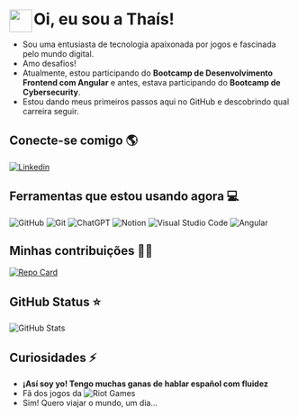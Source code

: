 # 
<img align="left" width="40px" src="https://i.imgur.com/XG4SjUc.gif"></a>
# Oi, eu sou a Thaís! 
- Sou uma entusiasta de tecnologia apaixonada por jogos e fascinada pelo mundo digital.  
- Amo desafios!
- Atualmente, estou participando do **Bootcamp de Desenvolvimento Frontend com Angular** e antes, estava participando do **Bootcamp de Cybersecurity**.
- Estou dando meus primeiros passos aqui no GitHub e descobrindo qual carreira seguir.

## Conecte-se comigo 🌎
[![Linkedin](https://img.shields.io/badge/Linkedin-ec63a1?style=for-the-badge&logo=linkedin&logoColor=white)](https://www.linkedin.com/in/thais-machado-cordeiro/)

## Ferramentas que estou usando agora 💻
![GitHub](https://img.shields.io/badge/GitHub-ec63a1?style=for-the-badge&logo=GitHub&logoColor=white)
![Git](https://img.shields.io/badge/Git-ec63a1?style=for-the-badge&logo=Git&logoColor=white)
![ChatGPT](https://img.shields.io/badge/chatGPT-ec63a1?style=for-the-badge&logo=openai&logoColor=white)
![Notion](https://img.shields.io/badge/Notion-ec63a1?style=for-the-badge&logo=Notion&logoColor=white)
![Visual Studio Code](https://img.shields.io/badge/Visual_Studio_Code-ec63a1?style=for-the-badge&logo=Visualstudio&logoColor=white)
![Angular](https://img.shields.io/badge/Angular-ec63a1?style=for-the-badge&logo=Angular&logoColor=white)

## Minhas contribuições 🤝🏻
[![Repo Card](https://github-readme-stats.vercel.app/api/pin/?username=NameThais&repo=dio-lab-open-source&bg_color=ec63a1&border_color=FFF&show_icons=true&icon_color=FFF&title_color=FFF&text_color=FFF)](https://github.com/NameThais/dio-lab-open-source)

## GitHub Status ⭐
![GitHub Stats](https://github-readme-stats.vercel.app/api?username=NameThais&theme=transparent&bg_color=ec63a1&border_color=FFF&show_icons=true&icon_color=FFF&title_color=E94D5F&text_color=FFF&hide_title=true&hide=stars)

## Curiosidades ⚡
- **¡Así soy yo! Tengo muchas ganas de hablar español com fluidez**
- Fã dos jogos da ![Riot Games](https://img.shields.io/badge/riotgames-ec63a1.svg?style=for-the-badge&logo=riotgames&logoColor=white)
- Sim! Quero viajar o mundo, um dia...


